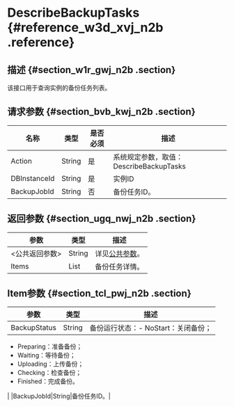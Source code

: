 # DescribeBackupTasks {#reference_w3d_xvj_n2b .reference}

## 描述 {#section_w1r_gwj_n2b .section}

该接口用于查询实例的备份任务列表。

## 请求参数 {#section_bvb_kwj_n2b .section}

|名称|类型|是否必须|描述|
|--|--|----|--|
|Action|String|是|系统规定参数，取值：DescribeBackupTasks|
|DBInstanceId|String|是|实例ID|
|BackupJobId|String|否|备份任务ID。|

## 返回参数 {#section_ugq_nwj_n2b .section}

|参数|类型|描述|
|--|--|--|
|<公共返回参数\>|String|详见[公共参数](cn.zh-CN/API参考/使用API/公共参数.md#)。|
|Items|List|备份任务详情。|

## Item参数 {#section_tcl_pwj_n2b .section}

|参数|类型|描述|
|--|--|--|
|BackupStatus|String|备份运行状态：-   NoStart：关闭备份；
-   Preparing：准备备份；
-   Waiting：等待备份；
-   Uploading：上传备份；
-   Checking：检查备份；
-   Finished：完成备份。

|
|BackupJobId|String|备份任务ID。|

